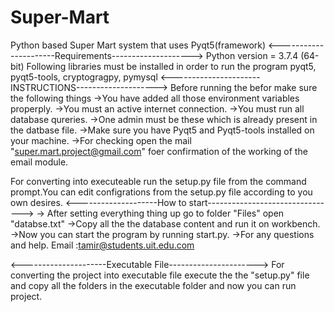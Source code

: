 # Super-Mart
Python based Super Mart system that uses Pyqt5(framework)
<----------------------Requirements-------------------->
Python version = 3.7.4 (64-bit)
Following libraries must be installed in order to run the program
pyqt5, pyqt5-tools, cryptogragpy, pymysql
<----------------------INSTRUCTIONS-------------------->
Before running the befor make sure the following things
->You have added all those environment variables properply.
->You must an active internet connection.
->You must run all database qureries.
->One admin must be these which is already present in the datbase file.
->Make sure you have Pyqt5 and Pyqt5-tools installed on your machine.
->For checking open the mail "super.mart.project@gmail.com" foer confirmation of the working of the email module.


For converting into executeable run the setup.py file from the command prompt.You can edit configrations from the setup.py file according to you own desires.
<--------------------How to start-------------------------------->
-> After setting everything thing up go to folder "Files" open "databse.txt"
->Copy all the the database content and run it on workbench.
->Now you can start the program by running start.py.
->For any questions and help. Email :tamir@students.uit.edu.com

<---------------------Executable File---------------------->
For converting the project into executable file execute the the "setup.py" file and 
copy all the folders in the executable folder and now you can run project.
